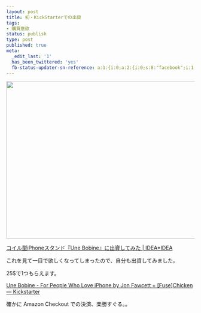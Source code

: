 ```yaml
---
layout: post
title: 初・KickStarterでの出資
tags:
- 購買意欲
status: publish
type: post
published: true
meta:
  _edit_last: '1'
  has_been_twittered: 'yes'
  fb-status-updater-sn-reference: a:1:{i:0;a:2:{i:0;s:8:"facebook";i:1;s:24:"1301932082_3912577295183";}}
---
```

<a href="http://www.kickstarter.com/projects/382469225/une-bobine-for-people-who-love-iphone"><img src="http://wo.skr.jp/images/uploads/2012/05/ViewsWhite.jpg" alt="" title="ViewsWhite" width="560" height="420" class="alignnone size-full wp-image-437" /></a>

<a href="http://www.ideaxidea.com/archives/2012/05/iphone_stand-2.html">コイル型iPhoneスタンド『Une Bobine』に出資してみた | IDEA*IDEA</a>

これを見て一目で欲しくなってしまったので、自分も出資してみました。

25$で1つもらえます。

<a href="http://www.kickstarter.com/projects/382469225/une-bobine-for-people-who-love-iphone">Une Bobine - For People Who Love iPhone by Jon Fawcett + [Fuse]Chicken — Kickstarter</a>

確かに Amazon Checkout での決済、楽勝すぐる。。
